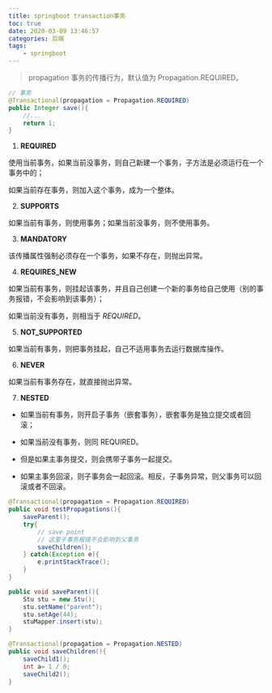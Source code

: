 ```yaml
---
title: springboot transaction事务
toc: true
date: 2020-03-09 13:46:57
categories: 后端
tags:
    - springboot
---
```




> propagation 事务的传播行为，默认值为 Propagation.REQUIRED。



```java
// 事务
@Transactional(propagation = Propagation.REQUIRED)
public Integer save(){
    //...
    return 1;
}
```

<!-- more -->

1. **REQUIRED**

使用当前事务，如果当前没事务，则自己新建一个事务，子方法是必须运行在一个事务中的；

如果当前存在事务，则加入这个事务，成为一个整体。



2. **SUPPORTS**

如果当前有事务，则使用事务；如果当前没事务，则不使用事务。



3. **MANDATORY**

该传播属性强制必须存在一个事务，如果不存在，则抛出异常。



4. **REQUIRES_NEW**

如果当前有事务，则挂起该事务，并且自己创建一个新的事务给自己使用（别的事务报错，不会影响到该事务）；

如果当前没有事务，则相当于 *REQUIRED*。



5. **NOT_SUPPORTED**

如果当前有事务，则把事务挂起，自己不适用事务去运行数据库操作。



6. **NEVER**

如果当前有事务存在，就直接抛出异常。



7. **NESTED**

- 如果当前有事务，则开启子事务（嵌套事务），嵌套事务是独立提交或者回滚；

- 如果当前没有事务，则同 REQUIRED。

- 但是如果主事务提交，则会携带子事务一起提交。

- 如果主事务回滚，则子事务会一起回滚。相反，子事务异常，则父事务可以回滚或者不回滚。

```java
@Transactional(propagation = Propagation.REQUIRED)
public void testPropagations(){
    saveParent();
    try{
        // save point
        // 这里子事务报错不会影响到父事务
        saveChildren();
    } catch(Exception e){
        e.printStackTrace();
    }
}

public void saveParent(){
    Stu stu = new Stu();
    stu.setName("parent");
    stu.setAge(44);
    stuMapper.insert(stu);
}

@Transactional(propagation = Propagation.NESTED)
public void saveChildren(){
    saveChild1();
    int a= 1 / 0;
    saveChild2();
}
```



